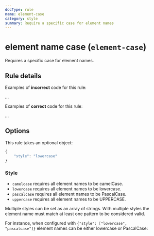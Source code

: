 ```yaml
---
docType: rule
name: element-case
category: style
summary: Require a specific case for element names
---
```


# element name case (`element-case`)

Requires a specific case for element names.

## Rule details

Examples of **incorrect** code for this rule:

<validate name="incorrect" rules="element-case">
    <DIV>...</DIV>
</validate>

Examples of **correct** code for this rule:

<validate name="correct" rules="element-case">
    <div>...</div>
</validate>

## Options

This rule takes an optional object:

```javascript
{
	"style": "lowercase"
}
```

### Style

- `camelcase` requires all element names to be camelCase.
- `lowercase` requires all element names to be lowercase.
- `pascalcase` requires all element names to be PascalCase.
- `uppercase` requires all element names to be UPPERCASE.

Multiple styles can be set as an array of strings.
With multiple styles the element name must match at least one pattern to be considered valid.

For instance, when configured with `{"style": ["lowercase", "pascalcase"]}` element names can be either lowercase or PascalCase:

<validate name="multiple" rules="element-case" element-case='{"style": ["lowercase", "pascalcase"]}'>
    <foo-bar></foo-bar>
    <FooBar></FooBar>
    <fooBar></fooBar>
</validate>
